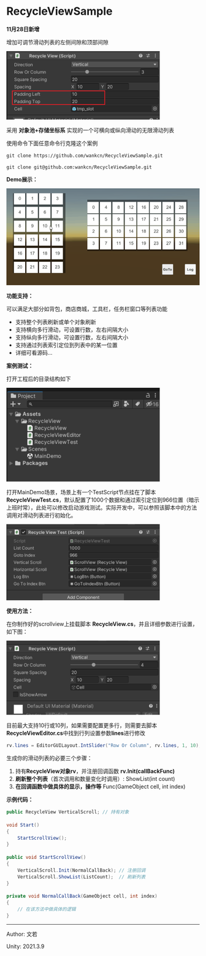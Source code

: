 # RecycleViewSample

**11月28日新增**

增加可调节滑动列表的左侧间隙和顶部间隙

<img  width="400" src="Document/img/rv04.png">



采用 **对象池+存储坐标系** 实现的一个可横向或纵向滑动的无限滑动列表

使用命令下面任意命令行克隆这个案例

```
git clone https://github.com/wankcn/RecycleViewSample.git
```

```
git clone git@github.com:wankcn/RecycleViewSample.git
```

**Demo展示：**

![demo](Document/img/demo.gif)

**功能支持：**

可以满足大部分如背包，商店商城，工具栏，任务栏窗口等列表功能

- 支持整个列表刷新或单个对象刷新
- 支持横向多行滑动，可设置行数，左右间隔大小
- 支持纵向多行滑动，可设置行数，左右间隔大小
- 支持通过列表索引定位到列表中的某一位置
- 详细可看源码...



**案例测试：**

打开工程后的目录结构如下

<img  width="400" src="Document/img/rv01.png">

打开MainDemo场景，场景上有一个TestScript节点挂在了脚本 **RecycleViewTest.cs**，默认配置了1000个数据和通过索引定位到966位置（暗示上班时常），此处可以修改启动游戏测试。实际开发中，可以参照该脚本中的方法调用对滑动列表进行初始化。

<img  width="400" src="Document/img/rv02.png">



**使用方法：**

在你制作好的scrollview上挂载脚本 **RecycleView.cs**，并且详细参数进行设置，如下图：

<img  width="400" src="Document/img/rv03.png">

目前最大支持10行或10列，如果需要配置更多行，则需要去脚本**RecycleViewEditor.cs**中找到行列设置参数**lines**进行修改

```csharp
rv.lines = EditorGUILayout.IntSlider("Row Or Column", rv.lines, 1, 10);
```



生成你的滑动列表的必要三个步骤：

1. 持有**RecycleView对象rv**，并注册回调函数 **rv.Init(callBackFunc)**
2. **刷新整个列表**（首次调用和数量变化时调用）: ShowList(int count)
3. **在回调函数中做具体的显示，操作等** Func(GameObject cell, int index) 



**示例代码：**

```csharp
public RecycleView VerticalScroll; // 持有对象

void Start()
{
    StartScrollView();
}

public void StartScrollView()
{
    VerticalScroll.Init(NormalCallBack); // 注册回调
    VerticalScroll.ShowList(ListCount);  // 刷新列表
}

private void NormalCallBack(GameObject cell, int index)
{
    // 在该方法中做具体的逻辑
}
```



---

Author: 文若

Unity: 2021.3.9





